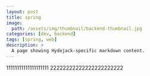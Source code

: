 ```yaml
---
layout: post
title: spring
image: 
  path: /assets/img/thumbnail/backend-thumbnail.jpg
categories: [dev, backend]
tags: [spring, web]
description: >
  A page showing Hydejack-specific markdown content.  
---
```

11111111111111111111
22222222222222222222222